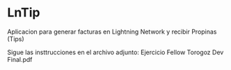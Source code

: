 # LnTip
Aplicacion para generar facturas en Lightning Network y recibir Propinas (Tips)

Sigue las insttrucciones en el archivo adjunto:
Ejercicio Fellow Torogoz Dev Final.pdf
